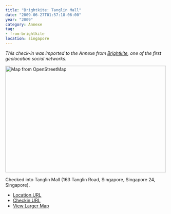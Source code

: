 ```yaml
---
title: "Brightkite: Tanglin Mall"
date: "2009-06-27T01:57:18-06:00"
year: "2009"
category: Annexe
tag:
- from-brightkite
location: singapore
---
```

<p style="font-style:italic">This check-in was imported to the Annexe from <a href="https://rubenerd.com/tag/from-brightkite/" title="View all posts imported from Brightkite">Brightkite</a>, one of the first geolocation social networks.</p> 

<p><img src="https://rubenerd.com/files/museum/openstreetmap-tanglinmall@2x.png" style="width:500px; height:333px;" alt="Map from OpenStreetMap" /></p>

Checked into Tanglin Mall (163 Tanglin Road, Singapore, Singapore 24, Singapore).

* [Location URL](http://brightkite.com/places/519f5e78cd0411dd96a6003048c10834)
* [Checkin URL](http://brightkite.com/objects/229d759c62f011debd02003048c10834)
* [View Larger Map](http://www.openstreetmap.org/#map=19/1.30483/103.82352)

